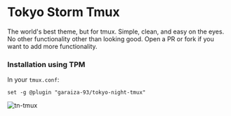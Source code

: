 # Tokyo Storm Tmux
The world's best theme, but for tmux. Simple, clean, and easy on the eyes.
No other functionality other than looking good. Open a PR or fork if you want to add more functionality.
### Installation using TPM

In your `tmux.conf`:
```
set -g @plugin "garaiza-93/tokyo-night-tmux"
```
![tn-tmux](https://user-images.githubusercontent.com/57430880/201505726-c65d9656-0111-436a-bd40-b6361d67c742.png)
